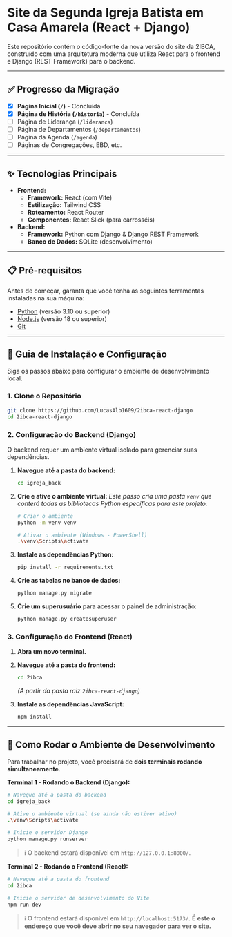 # Site da Segunda Igreja Batista em Casa Amarela (React + Django)

Este repositório contém o código-fonte da nova versão do site da 2IBCA, construído com uma arquitetura moderna que utiliza React para o frontend e Django (REST Framework) para o backend.

---

## ✅ Progresso da Migração

- [x] **Página Inicial (`/`)** - Concluída
- [x] **Página de História (`/historia`)** - Concluída
- [ ] Página de Liderança (`/lideranca`)
- [ ] Página de Departamentos (`/departamentos`)
- [ ] Página da Agenda (`/agenda`)
- [ ] Páginas de Congregações, EBD, etc.

---

## ✨ Tecnologias Principais

* **Frontend:**
    * **Framework:** React (com Vite)
    * **Estilização:** Tailwind CSS
    * **Roteamento:** React Router
    * **Componentes:** React Slick (para carrosséis)
* **Backend:**
    * **Framework:** Python com Django & Django REST Framework
    * **Banco de Dados:** SQLite (desenvolvimento)

---

## 📋 Pré-requisitos

Antes de começar, garanta que você tenha as seguintes ferramentas instaladas na sua máquina:
* [Python](https://www.python.org/downloads/) (versão 3.10 ou superior)
* [Node.js](https://nodejs.org/en/) (versão 18 ou superior)
* [Git](https://git-scm.com/downloads/)

---

## 🚀 Guia de Instalação e Configuração

Siga os passos abaixo para configurar o ambiente de desenvolvimento local.

### 1. Clone o Repositório

```bash
git clone https://github.com/LucasAlb1609/2ibca-react-django
cd 2ibca-react-django
```

### 2. Configuração do Backend (Django)

O backend requer um ambiente virtual isolado para gerenciar suas dependências.

1.  **Navegue até a pasta do backend:**
    ```bash
    cd igreja_back
    ```

2.  **Crie e ative o ambiente virtual:**
    *Este passo cria uma pasta `venv` que conterá todas as bibliotecas Python específicas para este projeto.*
    ```bash
    # Criar o ambiente
    python -m venv venv
    
    # Ativar o ambiente (Windows - PowerShell)
    .\venv\Scripts\activate
    ```

3.  **Instale as dependências Python:**
    ```bash
    pip install -r requirements.txt
    ```

4.  **Crie as tabelas no banco de dados:**
    ```bash
    python manage.py migrate
    ```

5.  **Crie um superusuário** para acessar o painel de administração:
    ```bash
    python manage.py createsuperuser
    ```

### 3. Configuração do Frontend (React)

1.  **Abra um novo terminal.**
2.  **Navegue até a pasta do frontend:**
    ```bash
    cd 2ibca 
    ```
    *(A partir da pasta raiz `2ibca-react-django`)*

3.  **Instale as dependências JavaScript:**
    ```bash
    npm install
    ```

---

## 🏃 Como Rodar o Ambiente de Desenvolvimento

Para trabalhar no projeto, você precisará de **dois terminais rodando simultaneamente**.

**Terminal 1 - Rodando o Backend (Django):**
```bash
# Navegue até a pasta do backend
cd igreja_back

# Ative o ambiente virtual (se ainda não estiver ativo)
.\venv\Scripts\activate

# Inicie o servidor Django
python manage.py runserver
```
> ℹ️ O backend estará disponível em `http://127.0.0.1:8000/`.

**Terminal 2 - Rodando o Frontend (React):**
```bash
# Navegue até a pasta do frontend
cd 2ibca

# Inicie o servidor de desenvolvimento do Vite
npm run dev
```
> ℹ️ O frontend estará disponível em `http://localhost:5173/`. **É este o endereço que você deve abrir no seu navegador para ver o site.**